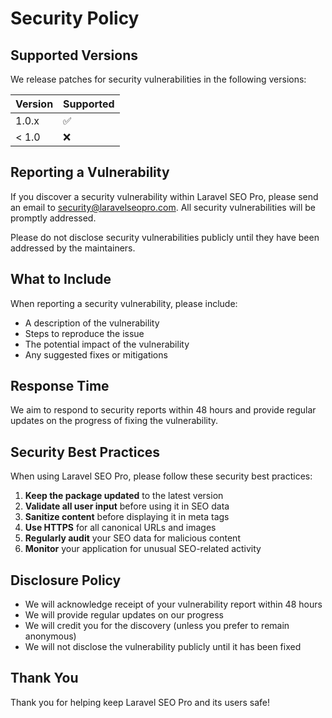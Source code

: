 # Security Policy

## Supported Versions

We release patches for security vulnerabilities in the following versions:

| Version | Supported          |
| ------- | ------------------ |
| 1.0.x   | :white_check_mark: |
| < 1.0   | :x:                |

## Reporting a Vulnerability

If you discover a security vulnerability within Laravel SEO Pro, please send an email to security@laravelseopro.com. All security vulnerabilities will be promptly addressed.

Please do not disclose security vulnerabilities publicly until they have been addressed by the maintainers.

## What to Include

When reporting a security vulnerability, please include:

- A description of the vulnerability
- Steps to reproduce the issue
- The potential impact of the vulnerability
- Any suggested fixes or mitigations

## Response Time

We aim to respond to security reports within 48 hours and provide regular updates on the progress of fixing the vulnerability.

## Security Best Practices

When using Laravel SEO Pro, please follow these security best practices:

1. **Keep the package updated** to the latest version
2. **Validate all user input** before using it in SEO data
3. **Sanitize content** before displaying it in meta tags
4. **Use HTTPS** for all canonical URLs and images
5. **Regularly audit** your SEO data for malicious content
6. **Monitor** your application for unusual SEO-related activity

## Disclosure Policy

- We will acknowledge receipt of your vulnerability report within 48 hours
- We will provide regular updates on our progress
- We will credit you for the discovery (unless you prefer to remain anonymous)
- We will not disclose the vulnerability publicly until it has been fixed

## Thank You

Thank you for helping keep Laravel SEO Pro and its users safe!
